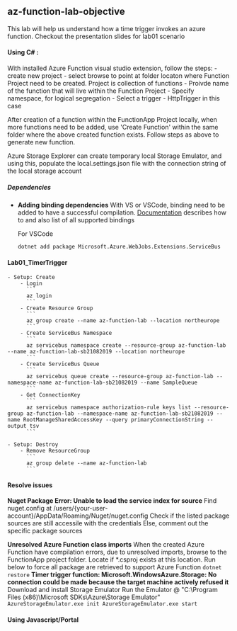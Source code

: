## az-function-lab-objective
This lab will help us understand how a time trigger invokes an azure function. 
Checkout the presentation slides for lab01 scenario

#### Using C# : 

With installed Azure Function visual studio extension, follow the steps:
    - create new project
    - select browse to point at folder locaton where Function Project need to be created. Project is collection of functions
    - Proivde name of the function that will live within the Function Project
    - Specify namespace, for logical segregation
    - Select a trigger - HttpTrigger in this case 

After creation of a function within the FunctionApp Project locally, when more functions need to be added, use 'Create Function' within the same folder where the above created function exists. Follow steps as above to generate new function. 

Azure Storage Explorer can create temporary local Storage Emulator, and using this, populate the local.settings.json file with the connection string of the local storage account 

##### Dependencies
- **Adding binding dependencies**
    With VS or VSCode, binding need to be added to have a successful compilation. [Documentation](https://docs.microsoft.com/en-us/azure/azure-functions/functions-bindings-register) describes how to and also list of all supported bindings

    For VSCode
    ```
    dotnet add package Microsoft.Azure.WebJobs.Extensions.ServiceBus
    ```

#### Lab01_TimerTrigger
    - Setup: Create
        - Login
          ```
          az login
          ```
        - Create Resource Group
          ```
          az group create --name az-function-lab --location northeurope
          ```
        - Create ServiceBus Namespace
          ```
          az servicebus namespace create --resource-group az-function-lab --name az-function-lab-sb21082019 --location northeurope
          ```
        - Create ServiceBus Queue
          ```
          az servicebus queue create --resource-group az-function-lab --namespace-name az-function-lab-sb21082019 --name SampleQueue
          ```
        - Get ConnectionKey
          ```
          az servicebus namespace authorization-rule keys list --resource-group az-function-lab --namespace-name az-function-lab-sb21082019 --name RootManageSharedAccessKey --query primaryConnectionString --output tsv
          ```

    - Setup: Destroy
        - Remove ResourceGroup
          ```
          az group delete --name az-function-lab
          ```

#### Resolve issues

**Nuget Package Error: Unable to load the service index for source**
    Find nuget.config at /users/{your-user-account}/AppData/Roaming/Nuget/nuget.config
    Check if the listed package sources are still accessile with the credentials
    Else, comment out the specific package sources

**Unresolved Azure Function class imports**
    When the created Azure Function have compilation errors, due to unresolved imports, browse to the FunctionApp project folder. Locate if *.csproj exists at this location. Run below to force all package are retrieved to support Azure Function
    ```
    dotnet restore
    ```
**Timer trigger function: Microsoft.WindowsAzure.Storage: No connection could be made because the target machine actively refused it**
    Download and install Storage Emulator
    Run the Emulator @ "C:\Program Files (x86)\Microsoft SDKs\Azure\Storage Emulator"
    ```
    AzureStorageEmulator.exe init
    AzureStorageEmulator.exe start
    ```

#### Using Javascript/Portal
